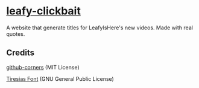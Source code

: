 # [leafy-clickbait](http://solarpolarman.github.io/leafy-clickbait/)
A website that generate titles for LeafyIsHere's new videos. Made with real quotes.

Credits
--
[github-corners](https://github.com/tholman/github-corners) (MIT License)

[Tiresias Font](https://www.fontsquirrel.com/fonts/tiresias-infofont) (GNU General Public License)
